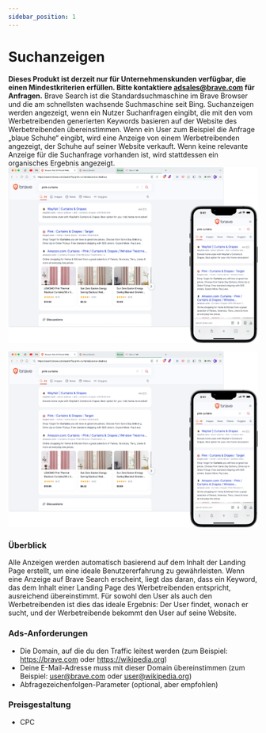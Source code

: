 ```yaml
---
sidebar_position: 1
---
```


# Suchanzeigen

**Dieses Produkt ist derzeit nur für Unternehmenskunden verfügbar, die einen Mindestkriterien erfüllen. Bitte kontaktiere adsales@brave.com für Anfragen.** Brave Search ist die Standardsuchmaschine im Brave Browser und die am schnellsten wachsende Suchmaschine seit Bing. Suchanzeigen werden angezeigt, wenn ein Nutzer Suchanfragen eingibt, die mit den vom Werbetreibenden generierten Keywords basieren auf der Website des Werbetreibenden übereinstimmen. Wenn ein User zum Beispiel die Anfrage „blaue Schuhe“ eingibt, wird eine Anzeige von einem Werbetreibenden angezeigt, der Schuhe auf seiner Website verkauft. Wenn keine relevante Anzeige für die Suchanfrage vorhanden ist, wird stattdessen ein organisches Ergebnis angezeigt. ![Search.png](/img/Search.png)

![Search.png](/img/Search.png)

### Überblick

Alle Anzeigen werden automatisch basierend auf dem Inhalt der Landing Page erstellt, um eine ideale Benutzererfahrung zu gewährleisten. Wenn eine Anzeige auf Brave Search erscheint, liegt das daran, dass ein Keyword, das dem Inhalt einer Landing Page des Werbetreibenden entspricht, ausreichend übereinstimmt. Für sowohl den User als auch den Werbetreibenden ist dies das ideale Ergebnis: Der User findet, wonach er sucht, und der Werbetreibende bekommt den User auf seine Website.

### Ads-Anforderungen

- Die Domain, auf die du den Traffic leitest werden (zum Beispiel: https://brave.com oder https://wikipedia.org)
- Deine E-Mail-Adresse muss mit dieser Domain übereinstimmen (zum Beispiel: user@brave.com oder user@wikipedia.org)
- Abfragezeichenfolgen-Parameter (optional, aber empfohlen)

### Preisgestaltung

- CPC